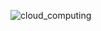![cloud_computing](https://github.com/user-attachments/assets/b15aedde-8aa7-49b2-875d-1126063619ea)
